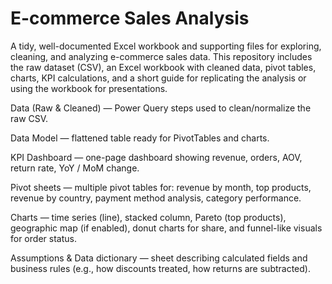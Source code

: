 # E-commerce Sales Analysis

A tidy, well-documented Excel workbook and supporting files for exploring, cleaning, and analyzing e-commerce sales data. This repository includes the raw dataset (CSV), an Excel workbook with cleaned data, pivot tables, charts, KPI calculations, and a short guide for replicating the analysis or using the workbook for presentations.

Data (Raw & Cleaned) — Power Query steps used to clean/normalize the raw CSV.

Data Model — flattened table ready for PivotTables and charts.

KPI Dashboard — one-page dashboard showing revenue, orders, AOV, return rate, YoY / MoM change.

Pivot sheets — multiple pivot tables for: revenue by month, top products, revenue by country, payment method analysis, category performance.

Charts — time series (line), stacked column, Pareto (top products), geographic map (if enabled), donut charts for share, and funnel-like visuals for order status.

Assumptions & Data dictionary — sheet describing calculated fields and business rules (e.g., how discounts treated, how returns are subtracted).
